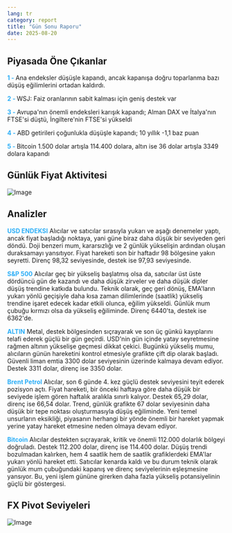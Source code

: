 ```yaml
---
lang: tr
category: report
title: "Gün Sonu Raporu"
date: 2025-08-20
---
```



<h2>Piyasada Öne Çıkanlar</h2>
<strong style="color: #2caef7;">1 - </strong> Ana endeksler düşüşle kapandı, ancak kapanışa doğru toparlanma bazı düşüş eğilimlerini ortadan kaldırdı.


<strong style="color: #2caef7;">2 - </strong> WSJ: Faiz oranlarının sabit kalması için geniş destek var

<strong style="color: #2caef7;">3 - </strong> Avrupa'nın önemli endeksleri karışık kapandı; Alman DAX ve İtalya'nın FTSE'si düştü, İngiltere'nin FTSE'si yükseldi

<strong style="color: #2caef7;">4 - </strong> ABD getirileri çoğunlukla düşüşle kapandı; 10 yıllık -1,1 baz puan

<strong style="color: #2caef7;">5 - </strong> Bitcoin 1.500 dolar artışla 114.400 dolara, altın ise 36 dolar artışla 3349 dolara kapandı



<h2>Günlük Fiyat Aktivitesi</h2>
<img src="https://markleighedu.github.io/img/Aug-2025/20-Aug-2025/price.jpg" alt="Image"/>

<h2>Analizler</h2>
<strong style="color: #2caef7;">USD ENDEKSI</strong> Alıcılar ve satıcılar sırasıyla yukarı ve aşağı denemeler yaptı, ancak fiyat başladığı noktaya, yani güne biraz daha düşük bir seviyeden geri döndü. Doji benzeri mum, kararsızlığı ve 2 günlük yükselişin ardından oluşan duraksamayı yansıtıyor. Fiyat hareketi son bir haftadır 98 bölgesine yakın seyretti. Direnç 98,32 seviyesinde, destek ise 97,93 seviyesinde.

<strong style="color: #2caef7;">S&P 500</strong> Alıcılar geç bir yükseliş başlatmış olsa da, satıcılar üst üste dördüncü gün de kazandı ve daha düşük zirveler ve daha düşük dipler düşüş trendine katkıda bulundu. Teknik olarak, geç geri dönüş, EMA'ların yukarı yönlü geçişiyle daha kısa zaman dilimlerinde (saatlik) yükseliş trendine işaret edecek kadar etkili olunca, eğilim yükseldi. Günlük mum çubuğu kırmızı olsa da yükseliş eğiliminde. Direnç 6440'ta, destek ise 6362'de.

<strong style="color: #2caef7;">ALTIN</strong> Metal, destek bölgesinden sıçrayarak ve son üç günkü kayıplarını telafi ederek güçlü bir gün geçirdi. USD'nin gün içinde yatay seyretmesine rağmen altının yükselişe geçmesi dikkat çekici. Bugünkü yükseliş mumu, alıcıların günün hareketini kontrol etmesiyle grafikte çift dip olarak başladı. Güvenli liman emtia 3300 dolar seviyesinin üzerinde kalmaya devam ediyor. Destek 3311 dolar, direnç ise 3350 dolar.

<strong style="color: #2caef7;">Brent Petrol</strong> Alıcılar, son 6 günde 4. kez güçlü destek seviyesini teyit ederek pozisyon açtı. Fiyat hareketi, bir önceki haftaya göre daha düşük bir seviyede işlem gören haftalık aralıkla sınırlı kalıyor. Destek 65,29 dolar, direnç ise 66,54 dolar. Trend, günlük grafikte 67 dolar seviyesinin daha düşük bir tepe noktası oluşturmasıyla düşüş eğiliminde. Yeni temel unsurların eksikliği, piyasanın herhangi bir yönde önemli bir hareket yapmak yerine yatay hareket etmesine neden olmaya devam ediyor.

<strong style="color: #2caef7;">Bitcoin</strong> Alıcılar destekten sıçrayarak, kritik ve önemli 112.000 dolarlık bölgeyi doğruladı. Destek 112.200 dolar, direnç ise 114.400 dolar. Düşüş trendi bozulmadan kalırken, hem 4 saatlik hem de saatlik grafiklerdeki EMA'lar yukarı yönlü hareket etti. Satıcılar kenarda kaldı ve bu durum teknik olarak günlük mum çubuğundaki kapanış ve direnç seviyelerinin eşleşmesine yansıyor. Bu, yeni işlem gününe girerken daha fazla yükseliş potansiyelinin güçlü bir göstergesi.



<h2>FX Pivot Seviyeleri</h2>
<img src="https://markleighedu.github.io/img/Aug-2025/20-Aug-2025/pivot.jpg" alt="Image"/>